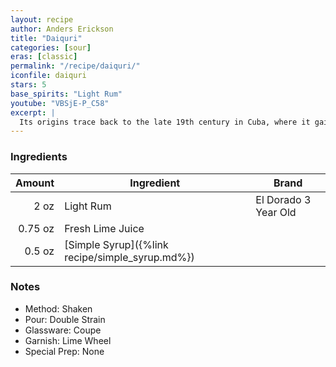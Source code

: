 ```yaml
---
layout: recipe
author: Anders Erickson
title: "Daiquri"
categories: [sour]
eras: [classic]
permalink: "/recipe/daiquri/"
iconfile: daiquri
stars: 5
base_spirits: "Light Rum"
youtube: "VBSjE-P_C58"
excerpt: |
  Its origins trace back to the late 19th century in Cuba, where it gained popularity among American miners working in the Santiago de Cuba region. The Daiquiri's enduring appeal lies in its balance of sweet, sour, and tart flavors.
---
```


### Ingredients

|  Amount | Ingredient                                      | Brand                |
| ------: | ----------------------------------------------- | -------------------- |
|    2 oz | Light Rum                                       | El Dorado 3 Year Old |
| 0.75 oz | Fresh Lime Juice                                |
|  0.5 oz | [Simple Syrup]({%link recipe/simple_syrup.md%}) |

### Notes

- Method: Shaken
- Pour: Double Strain
- Glassware: Coupe
- Garnish: Lime Wheel
- Special Prep: None
